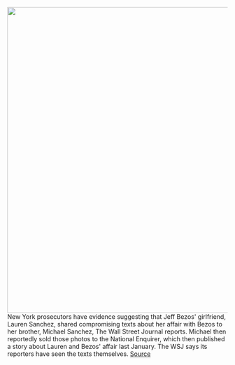 <img src='https://cdn.vox-cdn.com/thumbor/i4kByc8HuImFdeZEPrpNE3qi9Sc=/0x0:3900x2598/1200x800/filters:focal(1699x817:2323x1441)/cdn.vox-cdn.com/uploads/chorus_image/image/66165282/1193979016.jpg.0.jpg' width='700px' /><br/>
New York prosecutors have evidence suggesting that Jeff Bezos' girlfriend, Lauren Sanchez, shared compromising texts about her affair with Bezos to her brother, Michael Sanchez, The Wall Street Journal reports. Michael then reportedly sold those photos to the National Enquirer, which then published a story about Lauren and Bezos' affair last January. The WSJ says its reporters have seen the texts themselves.
<a href='https://www.theverge.com/2020/1/24/21080968/jeff-bezos-hack-phone-lauren-michael-sanchez-texts-national-enquirer'> Source <a/>